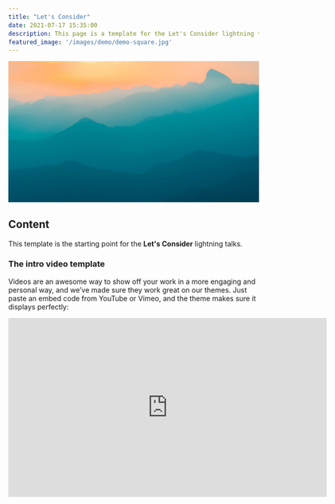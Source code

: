 ```yaml
---
title: "Let's Consider"
date: 2021-07-17 15:35:00
description: This page is a template for the Let's Consider lightning talks.
featured_image: '/images/demo/demo-square.jpg'
---
```


![](/images/demo/demo-landscape.jpg)

## Content

This template is the starting point for the **Let's Consider** lightning talks.

### The intro video template

Videos are an awesome way to show off your work in a more engaging and personal way, and we’ve made sure they work great on our themes. Just paste an embed code from YouTube or Vimeo, and the theme makes sure it displays perfectly:

<iframe src="https://www.youtube.com/embed/089BFuewxyU" width="640" height="360" frameborder="0" allowfullscreen></iframe>
